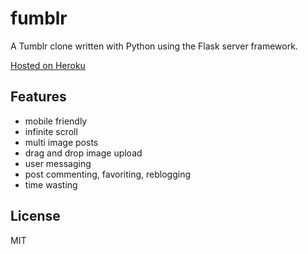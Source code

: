 # fumblr
A Tumblr clone written with Python using the Flask server framework.

[Hosted on Heroku](https://fumblr.herokuapp.com)

## Features
- mobile friendly
- infinite scroll
- multi image posts
- drag and drop image upload
- user messaging
- post commenting, favoriting, reblogging
- time wasting

## License
MIT
